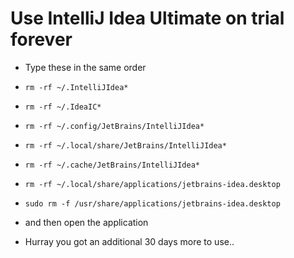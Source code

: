 # Use IntelliJ Idea Ultimate on trial forever

* Type these in the same order

* `rm -rf ~/.IntelliJIdea*`
* `rm -rf ~/.IdeaIC*`
* `rm -rf ~/.config/JetBrains/IntelliJIdea*`
* `rm -rf ~/.local/share/JetBrains/IntelliJIdea*`
* `rm -rf ~/.cache/JetBrains/IntelliJIdea*`
* `rm -rf ~/.local/share/applications/jetbrains-idea.desktop`
* `sudo rm -f /usr/share/applications/jetbrains-idea.desktop`

* and then open the application
* Hurray you got an additional 30 days more to use..
